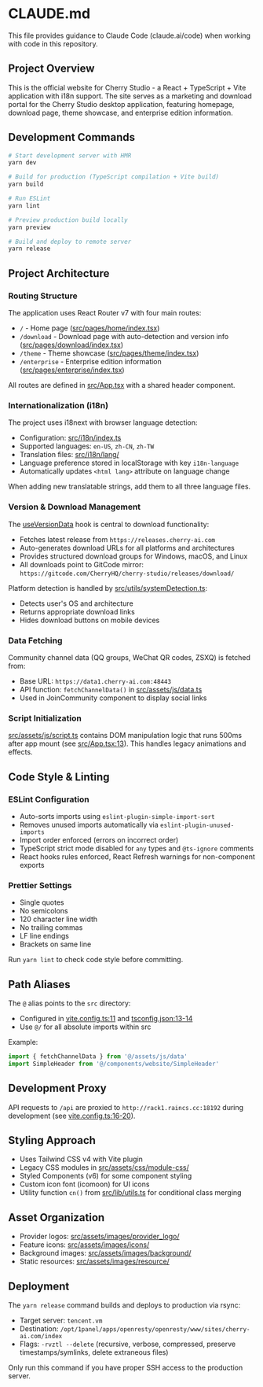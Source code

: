 # CLAUDE.md

This file provides guidance to Claude Code (claude.ai/code) when working with code in this repository.

## Project Overview

This is the official website for Cherry Studio - a React + TypeScript + Vite application with i18n support. The site serves as a marketing and download portal for the Cherry Studio desktop application, featuring homepage, download page, theme showcase, and enterprise edition information.

## Development Commands

```bash
# Start development server with HMR
yarn dev

# Build for production (TypeScript compilation + Vite build)
yarn build

# Run ESLint
yarn lint

# Preview production build locally
yarn preview

# Build and deploy to remote server
yarn release
```

## Project Architecture

### Routing Structure
The application uses React Router v7 with four main routes:
- `/` - Home page ([src/pages/home/index.tsx](src/pages/home/index.tsx))
- `/download` - Download page with auto-detection and version info ([src/pages/download/index.tsx](src/pages/download/index.tsx))
- `/theme` - Theme showcase ([src/pages/theme/index.tsx](src/pages/theme/index.tsx))
- `/enterprise` - Enterprise edition information ([src/pages/enterprise/index.tsx](src/pages/enterprise/index.tsx))

All routes are defined in [src/App.tsx](src/App.tsx) with a shared header component.

### Internationalization (i18n)

The project uses i18next with browser language detection:
- Configuration: [src/i18n/index.ts](src/i18n/index.ts)
- Supported languages: `en-US`, `zh-CN`, `zh-TW`
- Translation files: [src/i18n/lang/](src/i18n/lang/)
- Language preference stored in localStorage with key `i18n-language`
- Automatically updates `<html lang>` attribute on language change

When adding new translatable strings, add them to all three language files.

### Version & Download Management

The [useVersionData](src/hooks/useVersionData.ts) hook is central to download functionality:
- Fetches latest release from `https://releases.cherry-ai.com`
- Auto-generates download URLs for all platforms and architectures
- Provides structured download groups for Windows, macOS, and Linux
- All downloads point to GitCode mirror: `https://gitcode.com/CherryHQ/cherry-studio/releases/download/`

Platform detection is handled by [src/utils/systemDetection.ts](src/utils/systemDetection.ts):
- Detects user's OS and architecture
- Returns appropriate download links
- Hides download buttons on mobile devices

### Data Fetching

Community channel data (QQ groups, WeChat QR codes, ZSXQ) is fetched from:
- Base URL: `https://data1.cherry-ai.com:48443`
- API function: `fetchChannelData()` in [src/assets/js/data.ts](src/assets/js/data.ts)
- Used in JoinCommunity component to display social links

### Script Initialization

[src/assets/js/script.ts](src/assets/js/script.ts) contains DOM manipulation logic that runs 500ms after app mount (see [src/App.tsx:13](src/App.tsx#L13)). This handles legacy animations and effects.

## Code Style & Linting

### ESLint Configuration
- Auto-sorts imports using `eslint-plugin-simple-import-sort`
- Removes unused imports automatically via `eslint-plugin-unused-imports`
- Import order enforced (errors on incorrect order)
- TypeScript strict mode disabled for `any` types and `@ts-ignore` comments
- React hooks rules enforced, React Refresh warnings for non-component exports

### Prettier Settings
- Single quotes
- No semicolons
- 120 character line width
- No trailing commas
- LF line endings
- Brackets on same line

Run `yarn lint` to check code style before committing.

## Path Aliases

The `@` alias points to the `src` directory:
- Configured in [vite.config.ts:11](vite.config.ts#L11) and [tsconfig.json:13-14](tsconfig.json#L13-L14)
- Use `@/` for all absolute imports within src

Example:
```typescript
import { fetchChannelData } from '@/assets/js/data'
import SimpleHeader from '@/components/website/SimpleHeader'
```

## Development Proxy

API requests to `/api` are proxied to `http://rack1.raincs.cc:18192` during development (see [vite.config.ts:16-20](vite.config.ts#L16-L20)).

## Styling Approach

- Uses Tailwind CSS v4 with Vite plugin
- Legacy CSS modules in [src/assets/css/module-css/](src/assets/css/module-css/)
- Styled Components (v6) for some component styling
- Custom icon font (icomoon) for UI icons
- Utility function `cn()` from [src/lib/utils.ts](src/lib/utils.ts) for conditional class merging

## Asset Organization

- Provider logos: [src/assets/images/provider_logo/](src/assets/images/provider_logo/)
- Feature icons: [src/assets/images/icons/](src/assets/images/icons/)
- Background images: [src/assets/images/background/](src/assets/images/background/)
- Static resources: [src/assets/images/resource/](src/assets/images/resource/)

## Deployment

The `yarn release` command builds and deploys to production via rsync:
- Target server: `tencent.vm`
- Destination: `/opt/1panel/apps/openresty/openresty/www/sites/cherry-ai.com/index`
- Flags: `-rvztl --delete` (recursive, verbose, compressed, preserve timestamps/symlinks, delete extraneous files)

Only run this command if you have proper SSH access to the production server.
